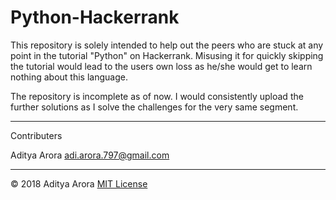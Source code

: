 # Python-Hackerrank
This repository is solely intended to help out the peers who are stuck at any point in the tutorial "Python" on Hackerrank. Misusing it for quickly skipping the tutorial would lead to the users own loss as he/she would get to learn nothing about this language.

The repository is incomplete as of now. I would consistently upload the further solutions as I solve the challenges for the very same segment.

------------------------------------------------------------------------------------------------------------------------------------------

Contributers

Aditya Arora adi.arora.797@gmail.com

------------------------------------------------------------------------------------------------------------------------------------------

© 2018 Aditya Arora [MIT License](LICENSE)
